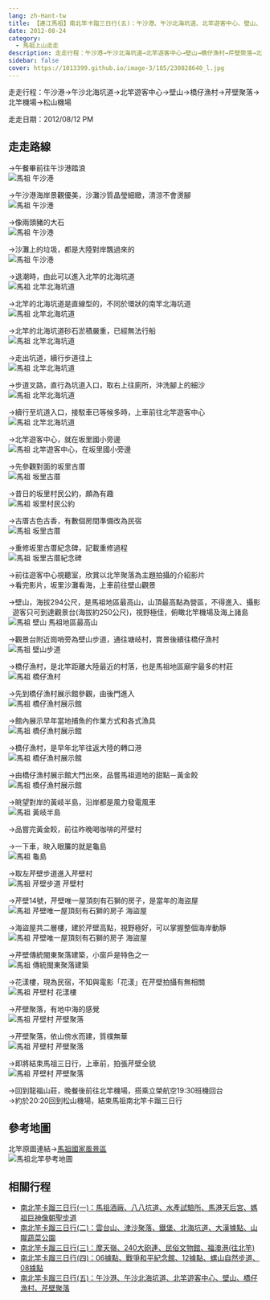 ```yaml
---
lang: zh-Hant-tw
title: 【連江馬祖】南北竿卡蹓三日行(五)：午沙港、午沙北海坑道、北竿遊客中心、壁山、橋仔漁村、芹壁聚落
date: 2012-08-24
category: 
  - 馬祖上山走走
description: 走走行程：午沙港→午沙北海坑道→北竿遊客中心→壁山→橋仔漁村→芹壁聚落→北竿機場→松山機場
sidebar: false
cover: https://1013399.github.io/image-3/185/230828640_l.jpg
---
```


走走行程：午沙港→午沙北海坑道→北竿遊客中心→壁山→橋仔漁村→芹壁聚落→北竿機場→松山機場

走走日期：2012/08/12 PM

<!-- more -->

## 走走路線
→午餐畢前往午沙港踏浪  
![馬祖 午沙港](https://1013399.github.io/image-3/185/230828570_l.jpg)

→午沙港海岸景觀優美，沙灘沙質晶瑩細緻，清涼不會燙腳  
![馬祖 午沙港](https://1013399.github.io/image-3/185/231561978_l.jpg)

→像兩頭豬的大石  
![馬祖 午沙港](https://1013399.github.io/image-3/185/231561980_l.jpg)

→沙灘上的垃圾，都是大陸對岸飄過來的  
![馬祖 午沙港](https://1013399.github.io/image-3/185/231561982_l.jpg)

→退潮時，由此可以進入北竿的北海坑道  
![馬祖 北竿北海坑道](https://1013399.github.io/image-3/185/231561969_l.jpg)

→北竿的北海坑道是直線型的，不同於環狀的南竿北海坑道  
![馬祖 北竿北海坑道](https://1013399.github.io/image-3/185/230828571_l.jpg)

→北竿的北海坑道砂石淤積嚴重，已經無法行船  
![馬祖 北竿北海坑道](https://1013399.github.io/image-3/185/230828575_l.jpg)

→走出坑道，續行步道往上  
![馬祖 北竿北海坑道](https://1013399.github.io/image-3/185/230828578_l.jpg)

→步道叉路，直行為坑道入口，取右上往廁所，沖洗腳上的細沙  
![馬祖 北竿北海坑道](https://1013399.github.io/image-3/185/230828580_l.jpg)

→續行至坑道入口，接駁車已等候多時，上車前往北竿遊客中心  
![馬祖 北竿北海坑道](https://1013399.github.io/image-3/185/230828582_l.jpg)

→北竿遊客中心，就在坂里國小旁邊  
![馬祖 北竿遊客中心，在坂里國小旁邊](https://1013399.github.io/image-3/185/230828583_l.jpg)

→先參觀對面的坂里古厝  
![馬祖 坂里古厝](https://1013399.github.io/image-3/185/230828593_l.jpg)

→昔日的坂里村民公約，頗為有趣  
![馬祖 坂里村民公約](https://1013399.github.io/image-3/185/230828586_l.jpg)

→古厝古色古香，有數個房間準備改為民宿  
![馬祖 坂里古厝](https://1013399.github.io/image-3/185/230828588_l.jpg)

→重修坂里古厝紀念碑，記載重修過程  
![馬祖 坂里古厝紀念碑](https://1013399.github.io/image-3/185/230828591_l.jpg)

→前往遊客中心視聽室，欣賞以北竿聚落為主題拍攝的介紹影片  
→看完影片，坂里沙灘看海，上車前往壁山觀景

→壁山，海拔294公尺，是馬祖地區最高山，山頂最高點為營區，不得進入、攝影  
  遊客只可到達觀景台(海拔約250公尺)，視野極佳，俯瞰北竿機場及海上諸島  
![馬祖 壁山 馬祖地區最高山](https://1013399.github.io/image-3/185/230830561_l.jpg)

→觀景台附近崗哨旁為壁山步道，通往塘岐村，賞景後續往橋仔漁村  
![馬祖 壁山步道](https://1013399.github.io/image-3/185/230828598_l.jpg)

→橋仔漁村，是北竿距離大陸最近的村落，也是馬祖地區廟宇最多的村莊  
![馬祖 橋仔漁村](https://1013399.github.io/image-3/185/230828600_l.jpg)

→先到橋仔漁村展示館參觀，由後門進入  
![馬祖 橋仔漁村展示館](https://1013399.github.io/image-3/185/230828603_l.jpg)

→館內展示早年當地捕魚的作業方式和各式漁具  
![馬祖 橋仔漁村展示館](https://1013399.github.io/image-3/185/230828604_l.jpg)

→橋仔漁村，是早年北竿往返大陸的轉口港  
![馬祖 橋仔漁村展示館](https://1013399.github.io/image-3/185/230828605_l.jpg)

→由橋仔漁村展示館大門出來，品嘗馬祖道地的甜點－黃金餃  
![馬祖 橋仔漁村展示館](https://1013399.github.io/image-3/185/230828607_l.jpg)

→眺望對岸的黃岐半島，沿岸都是風力發電風車  
![馬祖 黃岐半島](https://1013399.github.io/image-3/185/230828613_l.jpg)

→品嘗完黃金餃，前往昨晚喝咖啡的芹壁村

→一下車，映入眼簾的就是龜島  
![馬祖 龜島](https://1013399.github.io/image-3/185/230828621_l.jpg)

→取左芹壁步道進入芹壁村  
![馬祖 芹壁步道 芹壁村](https://1013399.github.io/image-3/185/230828622_l.jpg)

→芹壁14號，芹壁唯一屋頂刻有石獅的房子，是當年的海盜屋  
![馬祖 芹壁唯一屋頂刻有石獅的房子 海盜屋](https://1013399.github.io/image-3/185/230828628_l.jpg)

→海盜屋共二層樓，建於芹壁高點，視野極好，可以掌握整個海岸動靜  
![馬祖 芹壁唯一屋頂刻有石獅的房子 海盜屋](https://1013399.github.io/image-3/185/230828629_l.jpg)

→芹壁傳統閩東聚落建築，小窗戶是特色之一  
![馬祖 傳統閩東聚落建築](https://1013399.github.io/image-3/185/230828630_l.jpg)

→花漾樓，現為民宿，不知與電影「花漾」在芹壁拍攝有無相關  
![馬祖 芹壁村 花漾樓](https://1013399.github.io/image-3/185/230828632_l.jpg)

→芹壁聚落，有地中海的感覺  
![馬祖 芹壁村 芹壁聚落](https://1013399.github.io/image-3/185/230828634_l.jpg)

→芹壁聚落，依山傍水而建，質樸無華  
![馬祖 芹壁村 芹壁聚落](https://1013399.github.io/image-3/185/230828636_l.jpg)

→即將結束馬祖三日行，上車前，拍張芹壁全貌  
![馬祖 芹壁村 芹壁聚落](https://1013399.github.io/image-3/185/230828640_l.jpg)

→回到龍福山莊，晚餐後前往北竿機場，搭乘立榮航空19:30班機回台  
→約於20:20回到松山機場，結束馬祖南北竿卡蹓三日行

## 參考地圖
北竿原圖連結→[馬祖國家風景區](http://www.matsu-nsa.gov.tw/UserFiles/https://1013399.github.io/image-3/185/1/bigmap2.jpg)  
![馬祖北竿參考地圖](https://1013399.github.io/image-3/185/230831284_l.jpg)

## 相關行程
- [南北竿卡蹓三日行(一)：馬祖酒廠、八八坑道、水產試驗所、馬港天后宮、媽祖巨神像朝聖步道](/posts/post-189-2012-08-20.md)
- [南北竿卡蹓三日行(二)：雲台山、津沙聚落、鐵堡、北海坑道、大漢據點、山隴蔬菜公園](/posts/post-188-2012-08-21.md)
- [南北竿卡蹓三日行(三)：摩天嶺、240大砲連、民俗文物館、福澳港(往北竿)](/posts/post-187-2012-08-22.md)
- [南北竿卡蹓三日行(四)：06據點、戰爭和平紀念館、12據點、螺山自然步道、08據點](/posts/post-186-2012-08-23.md)
- [南北竿卡蹓三日行(五)：午沙港、午沙北海坑道、北竿遊客中心、壁山、橋仔漁村、芹壁聚落](/posts/post-185-2012-08-24.md)